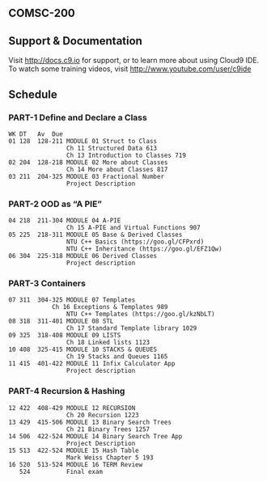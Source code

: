 ## COMSC-200  
	 
## Support & Documentation  
	 
Visit http://docs.c9.io for support, or to learn more about using Cloud9 IDE.   
To watch some training videos, visit http://www.youtube.com/user/c9ide  
	 
## Schedule  
### PART-1 Define and Declare a Class  
	WK DT	Av  Due  
	01 128	128-211 MODULE 01 Struct to Class  
	    			Ch 11 Structured Data 613    
	    			Ch 13 Introduction to Classes 719   
	02 204	128-218 MODULE 02 More about Classes  
	    			Ch 14 More about Classes 817  
	03 211	204-325 MODULE 03 Fractional Number   
	    			Project Description
	 
### PART-2 OOD as “A PIE”   
	04 218	211-304 MODULE 04 A-PIE  
	    			Ch 15 A-PIE and Virtual Functions 907  
	05 225	218-311 MODULE 05 Base & Derived Classes  
	    			NTU C++ Basics (https://goo.gl/CFPxrd)  
	    			NTU C++ Inheritance (https://goo.gl/EFZ1Qw)   
	06 304	225-318 MODULE 06 Derived Classes   
	    			Project description
	 
### PART-3 Containers  
	07 311	304-325 MODULE 07 Templates    
				Ch 16 Exceptions & Templates 989   
	    			NTU C++ Templates (https://goo.gl/kzNbLT)  
	08 318	311-401 MODULE 08 STL  
	    			Ch 17 Standard Template library 1029   
	09 325	318-408 MODULE 09 LISTS  
	    			Ch 18 Linked lists 1123   
	10 408	325-415 MODULE 10 STACKS & QUEUES  
	    			Ch 19 Stacks and Queues 1165  
	11 415	401-422 MODULE 11 Infix Calculator App   
	    			Project description
	
### PART-4 Recursion & Hashing  
	12 422	408-429 MODULE 12 RECURSION  
	    			Ch 20 Recursion 1223   
	13 429	415-506 MODULE 13 Binary Search Trees  
	    			Ch 21 Binary Trees 1257   
	14 506	422-524 MODULE 14 Binary Search Tree App   
	    			Project Description
	15 513	422-524 MODULE 15 Hash Table   
	    			Mark Weiss Chapter 5 193
	16 520	513-524 MODULE 16 TERM Review  
	   524			Final exam

